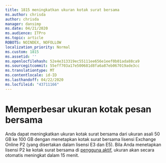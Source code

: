 ```yaml
---
title: 1815 meningkatkan ukuran kotak surat bersama
ms.author: chrisda
author: chrisda
manager: dansimp
ms.date: 04/21/2020
ms.audience: ITPro
ms.topic: article
ROBOTS: NOINDEX, NOFOLLOW
localization_priority: Normal
ms.custom: 1815
ms.assetid: ''
ms.openlocfilehash: 52e4e313319ec55111ee656e1eef0b01ada88ca9
ms.sourcegitcommit: 55eff703a17e500681d8fa6a87eb067019ade3cc
ms.translationtype: MT
ms.contentlocale: id-ID
ms.lasthandoff: 04/22/2020
ms.locfileid: "43711166"
---
```

# <a name="increase-the-size-of-a-shared-mailbox"></a>Memperbesar ukuran kotak pesan bersama

Anda dapat meningkatkan ukuran kotak surat bersama dari ukuran asali 50 GB ke 100 GB dengan menetapkan kotak surat bersama lisensi Exchange Online P2 (yang disertakan dalam lisensi E3 dan E5). Bila Anda menetapkan lisensi P2 ke kotak surat bersama di [pengguna aktif](https://portal.office.com/adminportal/home), ukuran akan secara otomatis meningkat dalam 15 menit.
